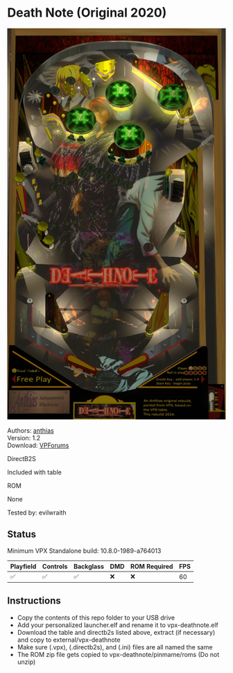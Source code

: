 # Death Note (Original 2020)

![Table Preview](https://github.com/evilwraith/vpx-images/blob/main/vpx-deathnote.jpg)

Authors: [anthias](https://www.vpforums.org/index.php?showuser=9159)  
Version: 1.2  
Download: [VPForums](https://www.vpforums.org/index.php?app=downloads&showfile=18569)

DirectB2S

Included with table

ROM

None

Tested by: evilwraith

## Status 

Minimum VPX Standalone build: 10.8.0-1989-a764013

| Playfield | Controls | Backglass | DMD | ROM Required | FPS | 
|-----------|----------|-----------|-----|--------------|-----|
| :white_check_mark: | :white_check_mark: | :white_check_mark: | :x: | :x: | 60 |

## Instructions

- Copy the contents of this repo folder to your USB drive
- Add your personalized launcher.elf and rename it to vpx-deathnote.elf
- Download the table and directb2s listed above, extract (if necessary) and copy to external/vpx-deathnote
- Make sure (.vpx), (.directb2s), and (.ini) files are all named the same
- The ROM zip file gets copied to vpx-deathnote/pinmame/roms (Do not unzip)
